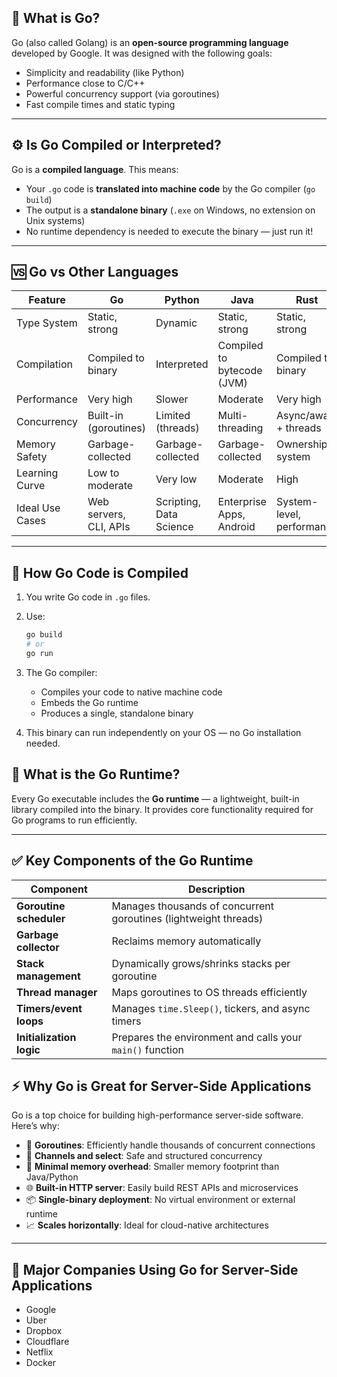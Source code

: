 ## 🧠 What is Go?

Go (also called Golang) is an **open-source programming language** developed by Google. It was designed with the following goals:

- Simplicity and readability (like Python)
- Performance close to C/C++
- Powerful concurrency support (via goroutines)
- Fast compile times and static typing

---

## ⚙️ Is Go Compiled or Interpreted?

Go is a **compiled language**. This means:

- Your `.go` code is **translated into machine code** by the Go compiler (`go build`)
- The output is a **standalone binary** (`.exe` on Windows, no extension on Unix systems)
- No runtime dependency is needed to execute the binary — just run it!

---

## 🆚 Go vs Other Languages

| Feature            | Go                         | Python                    | Java                       | Rust                      |
|-------------------|----------------------------|---------------------------|----------------------------|---------------------------|
| Type System        | Static, strong             | Dynamic                   | Static, strong             | Static, strong            |
| Compilation        | Compiled to binary         | Interpreted               | Compiled to bytecode (JVM) | Compiled to binary        |
| Performance        | Very high                  | Slower                    | Moderate                   | Very high                 |
| Concurrency        | Built-in (goroutines)      | Limited (threads)         | Multi-threading            | Async/await + threads     |
| Memory Safety      | Garbage-collected          | Garbage-collected         | Garbage-collected          | Ownership system          |
| Learning Curve     | Low to moderate            | Very low                  | Moderate                   | High                      |
| Ideal Use Cases    | Web servers, CLI, APIs     | Scripting, Data Science   | Enterprise Apps, Android   | System-level, performance |

---
## 🚀 How Go Code is Compiled

1. You write Go code in `.go` files.

2. Use:
   ```bash
   go build
   # or
   go run

3. The Go compiler:
    - Compiles your code to native machine code
    - Embeds the Go runtime
    - Produces a single, standalone binary

4. This binary can run independently on your OS — no Go installation needed.

## 🔁 What is the Go Runtime?

Every Go executable includes the **Go runtime** — a lightweight, built-in library compiled into the binary. It provides core functionality required for Go programs to run efficiently.

---

## ✅ Key Components of the Go Runtime

| **Component**         | **Description**                                               |
|-----------------------|---------------------------------------------------------------|
| **Goroutine scheduler** | Manages thousands of concurrent goroutines (lightweight threads) |
| **Garbage collector**   | Reclaims memory automatically                                 |
| **Stack management**    | Dynamically grows/shrinks stacks per goroutine               |
| **Thread manager**      | Maps goroutines to OS threads efficiently                    |
| **Timers/event loops**  | Manages `time.Sleep()`, tickers, and async timers            |
| **Initialization logic** | Prepares the environment and calls your `main()` function     |

## ⚡ Why Go is Great for Server-Side Applications

Go is a top choice for building high-performance server-side software. Here’s why:

- 🧵 **Goroutines**: Efficiently handle thousands of concurrent connections  
- 🚦 **Channels and select**: Safe and structured concurrency  
- 🔧 **Minimal memory overhead**: Smaller memory footprint than Java/Python  
- 🌐 **Built-in HTTP server**: Easily build REST APIs and microservices  
- 📦 **Single-binary deployment**: No virtual environment or external runtime  
- 📈 **Scales horizontally**: Ideal for cloud-native architectures  

---

## 🏢 Major Companies Using Go for Server-Side Applications

- Google  
- Uber  
- Dropbox  
- Cloudflare  
- Netflix  
- Docker
